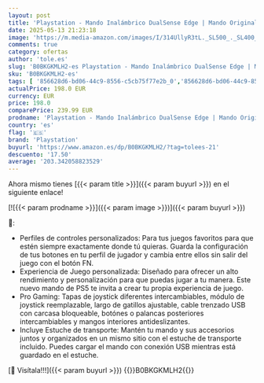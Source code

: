 ```yaml
---
layout: post
title: 'Playstation - Mando Inalámbrico DualSense Edge | Mando Original Sony para PS5 con Botones y Joysticks Ultracustomizables y Perfiles de Controles Personalizados. - Color Blanco'
date: 2025-05-13 21:23:18
image: 'https://m.media-amazon.com/images/I/314UllyR3tL._SL500_._SL400_.jpg'
comments: true
category: ofertas
author: 'tole.es'
slug: 'B0BKGKMLH2-es Playstation - Mando Inalámbrico DualSense Edge | Mando...'
sku: 'B0BKGKMLH2-es'
tags: [ '856628d6-bd06-44c9-8556-c5cb75f77e2b_0','856628d6-bd06-44c9-8556-c5cb75f77e2b_3701','Accesorios','Arborist Merchandising Root','Electrónica','Self Service','Special Features Stores','Videojuegos','playstation','ps5','🇪🇸', ]
actualPrice: 198.0 EUR
currency: EUR
price: 198.0
comparePrice: 239.99 EUR
prodname: 'Playstation - Mando Inalámbrico DualSense Edge | Mando Original Sony para PS5 con Botones y Joysticks Ultracustomizables y Perfiles de Controles Personalizados. - Color Blanco'
country: 'es'
flag: '🇪🇸'
brand: 'Playstation'
buyurl: 'https://www.amazon.es/dp/B0BKGKMLH2/?tag=tolees-21'
descuento: '17.50'
average: '203.342058823529'
---
```


Ahora mismo tienes [{{< param title >}}]({{< param buyurl >}}) en el siguiente enlace!

[![{{< param prodname >}}]({{< param image >}})]({{< param buyurl >}})

🔎:

- Perfiles de controles personalizados: Para tus juegos favoritos para que estén siempre exactamente donde tú quieras. Guarda la configuración de tus botones en tu perfil de jugador y cambia entre ellos sin salir del juego con el botón FN.
- Experiencia de Juego personalizada: Diseñado para ofrecer un alto rendimiento y personalización para que puedas jugar a tu manera. Este nuevo mando de PS5 te invita a crear tu propia experiencia de juego.
- Pro Gaming: Tapas de joystick diferentes intercambiables, módulo de joystick reemplazable, largo de gatillos ajustable, cable trenzado USB con carcasa bloqueable, botónes o palancas posteriores intercambiables y mangos interiores antideslizantes.
- Incluye Estuche de transporte: Mantén tu mando y sus accesorios juntos y organizados en un mismo sitio con el estuche de transporte incluido. Puedes cargar el mando con conexión USB mientras está guardado en el estuche.

[🛒 Visítala!!!]({{< param buyurl >}})
{{<world>}}B0BKGKMLH2{{</world>}}
